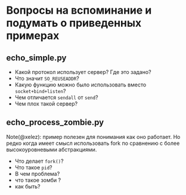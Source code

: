 # Вопросы на вспоминание и подумать о приведенных примерах

## echo_simple.py
 - Какой протокол использует сервер? Где это задано?
 - Что значит `SO_REUSEADDR`?
 - Какую функцию можно было использовать вместо `socket+bind+listen`?
 - Чем отличается `sendall` от `send`?
 - Чем плох такой сервер?

## echo_process_zombie.py
Note(@xelez): пример полезен для понимания как оно работает. Но редко когда имеет смысл использовать fork по сравнению с более высокоуровневыми абстракциями.

 - Что делает `fork()`?
 - Что такое `pid`?
 - В чем проблема?
 - что такое зомби ?
 - как быть?


